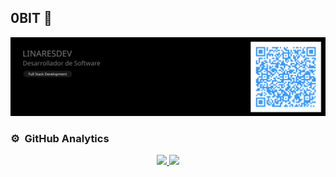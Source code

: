 ## 0BIT 👋

<img src="https://github.com/linaresdev/linaresdev/blob/main/images/banner.png">

### ⚙️ &nbsp;GitHub Analytics

<p align="center">
	<a href="https://github.com/linaresdev">
	  <img height="180em" src="https://github-readme-stats-eight-theta.vercel.app/api?username=linaresdev&show_icons=true&theme=algolia&include_all_commits=true&count_private=true"/>
	  <img height="180em" src="https://github-readme-stats-eight-theta.vercel.app/api/top-langs/?username=linaresdev&layout=compact&langs_count=8&theme=algolia"/>
	</a>
</p>

<!--
**linaresdev/linaresdev** is a ✨ _special_ ✨ repository because its `README.md` (this file) appears on your GitHub profile.

Here are some ideas to get you started:

- 🔭 I’m currently working on ...
- 🌱 I’m currently learning ...
- 👯 I’m looking to collaborate on ...
- 🤔 I’m looking for help with ...
- 💬 Ask me about ...
- 📫 How to reach me: ...
- 😄 Pronouns: ...
- ⚡ Fun fact: ...
-->
